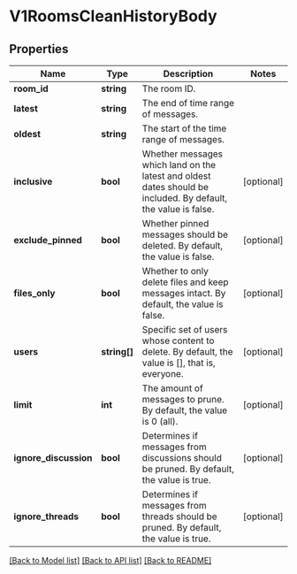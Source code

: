 # V1RoomsCleanHistoryBody

## Properties
Name | Type | Description | Notes
------------ | ------------- | ------------- | -------------
**room_id** | **string** | The room ID. | 
**latest** | **string** | The end of time range of messages. | 
**oldest** | **string** | The start of the time range of messages. | 
**inclusive** | **bool** | Whether messages which land on the latest and oldest dates should be included. By default, the value is false. | [optional] 
**exclude_pinned** | **bool** | Whether pinned messages should be deleted. By default, the value is false. | [optional] 
**files_only** | **bool** | Whether to only delete files and keep messages intact. By default, the value is false. | [optional] 
**users** | **string[]** | Specific set of users whose content to delete. By default, the value is [], that is, everyone. | [optional] 
**limit** | **int** | The amount of messages to prune. By default, the value is 0 (all). | [optional] 
**ignore_discussion** | **bool** | Determines if messages from discussions should be pruned. By default, the value is true. | [optional] 
**ignore_threads** | **bool** | Determines if messages from threads should be pruned. By default, the value is true. | [optional] 

[[Back to Model list]](../../README.md#documentation-for-models) [[Back to API list]](../../README.md#documentation-for-api-endpoints) [[Back to README]](../../README.md)

